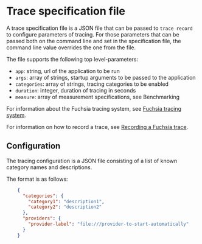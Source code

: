 # Trace specification file

A trace specification file is a JSON file that can be passed to `trace record`
to configure parameters of tracing. For those parameters that can be
passed both on the command line and set in the specification file, the command
line value overrides the one from the file.

The file supports the following top level-parameters:

 - `app`: string, url of the application to be run
 - `args`: array of strings, startup arguments to be passed to the application
 - `categories`: array of strings, tracing categories to be enabled
 - `duration`: integer, duration of tracing in seconds
 - `measure`: array of measurement specifications, see Benchmarking

For information about the Fuchsia tracing system,
see [Fuchsia tracing system](concepts/kernel/tracing-system.md).

For information on how to record a trace, see
[Recording a Fuchsia
trace](development/tracing/tutorial/recording-a-fuchsia-trace.md).

## Configuration

The tracing configuration is a JSON file consisting of a list of known
category names and descriptions.

The format is as follows:

```json
    {
      "categories": {
        "category1": "description1",
        "category2": "description2"
      },
      "providers": {
        "provider-label": "file:///provider-to-start-automatically"
      }
    }
```


